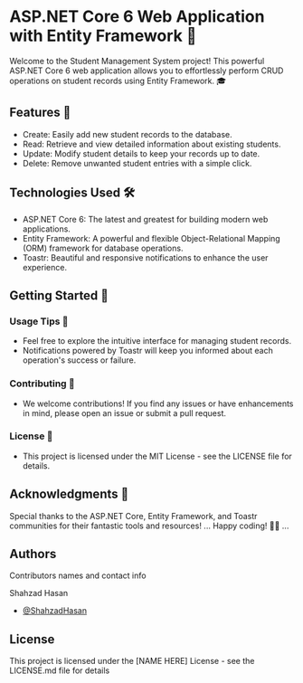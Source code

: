 # ASP.NET Core 6 Web Application with Entity Framework 🚀

Welcome to the Student Management System project! This powerful ASP.NET Core 6 web application allows you to effortlessly perform CRUD operations on student records using Entity Framework. 🎓

## Features 🌟

* Create: Easily add new student records to the database.
* Read: Retrieve and view detailed information about existing students.
* Update: Modify student details to keep your records up to date.
* Delete: Remove unwanted student entries with a simple click.

## Technologies Used 🛠️

* ASP.NET Core 6: The latest and greatest for building modern web applications.
* Entity Framework: A powerful and flexible Object-Relational Mapping (ORM) framework for database operations.
* Toastr: Beautiful and responsive notifications to enhance the user experience.

## Getting Started 🚗

### Usage Tips 🚨

* Feel free to explore the intuitive interface for managing student records.
* Notifications powered by Toastr will keep you informed about each operation's success or failure.

### Contributing 🤝

* We welcome contributions! If you find any issues or have enhancements in mind, please open an issue or submit a pull request.

### License 📝

* This project is licensed under the MIT License - see the LICENSE file for details.

## Acknowledgments 🙏

Special thanks to the ASP.NET Core, Entity Framework, and Toastr communities for their fantastic tools and resources!
...
Happy coding! 🚀✨
...
## Authors

Contributors names and contact info

Shahzad Hasan
* [@ShahzadHasan](https://github.com/shahzadhasann)


## License

This project is licensed under the [NAME HERE] License - see the LICENSE.md file for details
